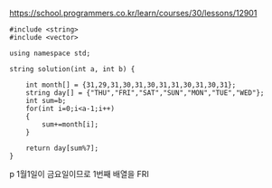 https://school.programmers.co.kr/learn/courses/30/lessons/12901
```
#include <string>
#include <vector>

using namespace std;

string solution(int a, int b) {

    int month[] = {31,29,31,30,31,30,31,31,30,31,30,31};
    string day[] = {"THU","FRI","SAT","SUN","MON","TUE","WED"};
    int sum=b;
    for(int i=0;i<a-1;i++)
    {
        sum+=month[i];
    }
    
    return day[sum%7];
}
```
p
1월1일이 금요일이므로 1번째 배열을 FRI
